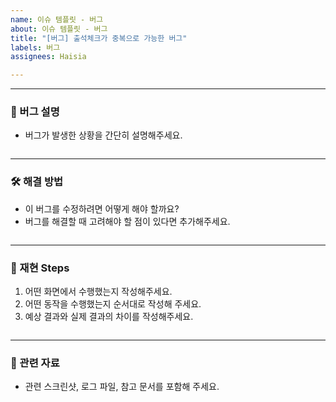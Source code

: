 ```yaml
---
name: 이슈 템플릿 - 버그
about: 이슈 템플릿 - 버그
title: "[버그] 출석체크가 중복으로 가능한 버그"
labels: 버그
assignees: Haisia

---
```


---

### 🐞 버그 설명
- 버그가 발생한 상황을 간단히 설명해주세요.

```text

```
---

### 🛠️ 해결 방법
- 이 버그를 수정하려면 어떻게 해야 할까요?
- 버그를 해결할 때 고려해야 할 점이 있다면 추가해주세요.

```text

```
---

### 📑 재현 Steps
1. 어떤 화면에서 수행했는지 작성해주세요.
2. 어떤 동작을 수행했는지 순서대로 작성해 주세요.
3. 예상 결과와 실제 결과의 차이를 작성해주세요.

```text

```
---

### 🧩 관련 자료
- 관련 스크린샷, 로그 파일, 참고 문서를 포함해 주세요.

```text

```